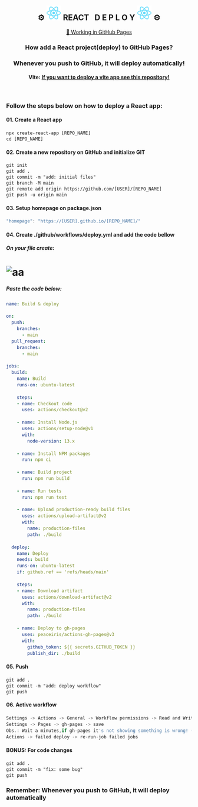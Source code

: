<div align="center">
    <h2>
      ⚙ <img src="./public/logo192.png" width="40x"/>
      REACT &nbsp; D E P L O Y 
      <img src="./public/logo192.png" width="40x"/> ⚙
    </h2>
    <a href="https://andredavedovicz.github.io/react-deploy/" target="_blank">🔗 Working in GitHub Pages</a>
    <h3>How add a React project(deploy) to GitHub Pages? </h3>
    <h3>Whenever you push to GitHub, it will deploy automatically!</h3>
    <h4>Vite: <a href="https://github.com/andredavedovicz/vite-deploy" target="_blank">If you want to deploy a vite app see this repository!</a></h4>
    
</div>



<br>

### Follow the steps below on how to deploy a React app:

#### 01. Create a React app
```npm
npx create-react-app [REPO_NAME]
cd [REPO_NAME]
```

#### 02. Create a new repository on GitHub and initialize GIT
```git
git init 
git add . 
git commit -m "add: initial files" 
git branch -M main 
git remote add origin https://github.com/[USER]/[REPO_NAME] 
git push -u origin main
```

#### 03. Setup homepage on package.json
```js
"homepage": "https://[USER].github.io/[REPO_NAME]/"
```

#### 04. Create ./github/workflows/deploy.yml and add the code bellow
##### On your file create: 
# ![aa](https://user-images.githubusercontent.com/88905492/217887391-1cf07688-37bd-434b-8294-503ec65dca6f.png)

##### Paste the code below: 

```yml
name: Build & deploy

on:
  push:
    branches:
      - main
  pull_request:
    branches:
      - main

jobs:
  build:
    name: Build
    runs-on: ubuntu-latest
    
    steps:
    - name: Checkout code
      uses: actions/checkout@v2
    
    - name: Install Node.js
      uses: actions/setup-node@v1
      with:
        node-version: 13.x
    
    - name: Install NPM packages
      run: npm ci
    
    - name: Build project
      run: npm run build
    
    - name: Run tests
      run: npm run test

    - name: Upload production-ready build files
      uses: actions/upload-artifact@v2
      with:
        name: production-files
        path: ./build
  
  deploy:
    name: Deploy
    needs: build
    runs-on: ubuntu-latest
    if: github.ref == 'refs/heads/main'
    
    steps:
    - name: Download artifact
      uses: actions/download-artifact@v2
      with:
        name: production-files
        path: ./build

    - name: Deploy to gh-pages
      uses: peaceiris/actions-gh-pages@v3
      with:
        github_token: ${{ secrets.GITHUB_TOKEN }}
        publish_dir: ./build
```

#### 05. Push
```git
git add . 
git commit -m "add: deploy workflow" 
git push
```

#### 06. Active workflow
```js
Settings -> Actions -> General -> Workflow permissions -> Read and Write permissions 
Settings -> Pages -> gh-pages -> save
Obs.: Wait a minutes,if gh-pages it's not showing something is wrong! (the better way is doing again)
Actions -> failed deploy -> re-run-job failed jobs 

```

#### BONUS: For code changes
```git
git add . 
git commit -m "fix: some bug" 
git push
```

<h3>Remember: Whenever you push to GitHub, it will deploy automatically</h3>
